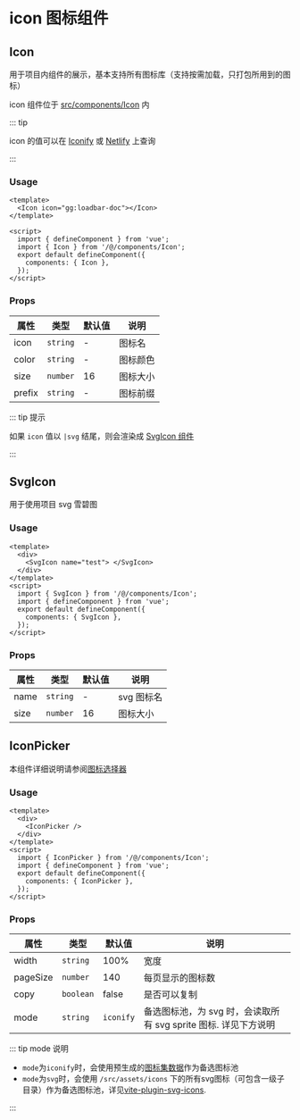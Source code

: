 # icon 图标组件

## Icon

用于项目内组件的展示，基本支持所有图标库（支持按需加载，只打包所用到的图标）

icon 组件位于 [src/components/Icon](https://github.com/AstrolabFinance/tree/main/src/components/Icon) 内

::: tip

icon 的值可以在 [Iconify](https://iconify.design) 或 [Netlify](https://icones.netlify.app/collection/ant-design) 上查询

:::

### Usage

```vue
<template>
  <Icon icon="gg:loadbar-doc"></Icon>
</template>

<script>
  import { defineComponent } from 'vue';
  import { Icon } from '/@/components/Icon';
  export default defineComponent({
    components: { Icon },
  });
</script>
```

### Props

| 属性   | 类型     | 默认值 | 说明     |
| ------ | -------- | ------ | -------- |
| icon   | `string` | -      | 图标名   |
| color  | `string` | -      | 图标颜色 |
| size   | `number` | 16     | 图标大小 |
| prefix | `string` | -      | 图标前缀 |

::: tip 提示

如果 `icon` 值以 `|svg` 结尾，则会渲染成 [SvgIcon 组件](#SvgIcon)

:::

## SvgIcon

用于使用项目 svg 雪碧图

### Usage

```vue
<template>
  <div>
    <SvgIcon name="test"> </SvgIcon>
  </div>
</template>
<script>
  import { SvgIcon } from '/@/components/Icon';
  import { defineComponent } from 'vue';
  export default defineComponent({
    components: { SvgIcon },
  });
</script>
```

### Props

| 属性 | 类型     | 默认值 | 说明       |
| ---- | -------- | ------ | ---------- |
| name | `string` | -      | svg 图标名 |
| size | `number` | 16     | 图标大小   |

## IconPicker

本组件详细说明请参阅[图标选择器](../dep/icon.html#图标选择器)

### Usage

```vue
<template>
  <div>
    <IconPicker />
  </div>
</template>
<script>
  import { IconPicker } from '/@/components/Icon';
  import { defineComponent } from 'vue';
  export default defineComponent({
    components: { IconPicker },
  });
</script>
```

### Props

| 属性     | 类型      | 默认值    | 说明                                          |
| -------- | --------- | --------- | --------------------------------------------- |
| width    | `string`  | 100%      | 宽度                                          |
| pageSize | `number`  | 140       | 每页显示的图标数                              |
| copy     | `boolean` | false     | 是否可以复制                                  |
| mode     | `string`  | `iconify` | 备选图标池，为 svg 时，会读取所有 svg sprite 图标. 详见下方说明 |


::: tip mode 说明

- `mode`为`iconify`时，会使用预生成的[图标集数据](../dep/icon.html#图标集预生成)作为备选图标池
- `mode`为`svg`时，会使用 `/src/assets/icons` 下的所有svg图标（可包含一级子目录）作为备选图标池，详见[vite-plugin-svg-icons](https://github.com/astrolabjs/vite-plugin-svg-icons/blob/main/README.zh_CN.md#vite-plugin-svg-icons). 

:::
